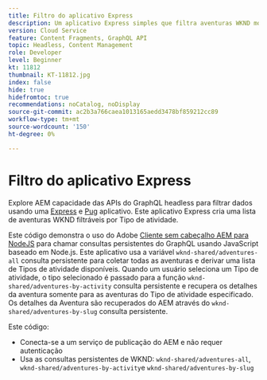 ```yaml
---
title: Filtro do aplicativo Express
description: Um aplicativo Express simples que filtra aventuras WKND modeladas com Fragmentos de conteúdo.
version: Cloud Service
feature: Content Fragments, GraphQL API
topic: Headless, Content Management
role: Developer
level: Beginner
kt: 11812
thumbnail: KT-11812.jpg
index: false
hide: true
hidefromtoc: true
recommendations: noCatalog, noDisplay
source-git-commit: ac2b3a766caea1013165aedd3478bf859212cc89
workflow-type: tm+mt
source-wordcount: '150'
ht-degree: 0%

---
```



# Filtro do aplicativo Express

Explore AEM capacidade das APIs do GraphQL headless para filtrar dados usando uma [Express](https://expressjs.com/) e [Pug](https://pugjs.org/) aplicativo. Este aplicativo Express cria uma lista de aventuras WKND filtráveis por Tipo de atividade.

Este código demonstra o uso do Adobe [Cliente sem cabeçalho AEM para NodeJS](https://github.com/adobe/aem-headless-client-nodejs#aem-headless-client-for-nodejs) para chamar consultas persistentes do GraphQL usando JavaScript baseado em Node.js. Este aplicativo usa a variável `wknd-shared/adventures-all` consulta persistente para coletar todas as aventuras e derivar uma lista de Tipos de atividade disponíveis. Quando um usuário seleciona um Tipo de atividade, o tipo selecionado é passado para a função `wknd-shared/adventures-by-activity` consulta persistente e recupera os detalhes da aventura somente para as aventuras do Tipo de atividade especificado. Os detalhes da Aventura são recuperados do AEM através do `wknd-shared/adventures-by-slug` consulta persistente.

Este código:

+ Conecta-se a um serviço de publicação do AEM e não requer autenticação
+ Usa as consultas persistentes de WKND: `wknd-shared/adventures-all`, `wknd-shared/adventures-by-activity`e `wknd-shared/adventures-by-slug`
